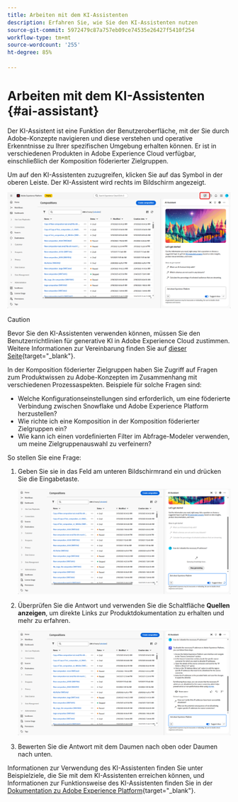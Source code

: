 ```yaml
---
title: Arbeiten mit dem KI-Assistenten
description: Erfahren Sie, wie Sie den KI-Assistenten nutzen
source-git-commit: 5972479c87a757eb09ce74535e26427f5410f254
workflow-type: tm+mt
source-wordcount: '255'
ht-degree: 85%

---
```


# Arbeiten mit dem KI-Assistenten {#ai-assistant}

Der KI-Assistent ist eine Funktion der Benutzeroberfläche, mit der Sie durch Adobe-Konzepte navigieren und diese verstehen und operative Erkenntnisse zu Ihrer spezifischen Umgebung erhalten können. Er ist in verschiedenen Produkten in Adobe Experience Cloud verfügbar, einschließlich der Komposition föderierter Zielgruppen.

Um auf den KI-Assistenten zuzugreifen, klicken Sie auf das Symbol in der oberen Leiste. Der KI-Assistent wird rechts im Bildschirm angezeigt.

![](assets/do-not-localize/ai-assistant-open.png)


>[!CAUTION]
>
>Bevor Sie den KI-Assistenten verwenden können, müssen Sie den Benutzerrichtlinien für generative KI in Adobe Experience Cloud zustimmen. Weitere Informationen zur Vereinbarung finden Sie auf [dieser Seite](https://experienceleague.adobe.com/de/docs/experience-platform/ai-assistant/home){target="_blank"}.

In der Komposition föderierter Zielgruppen haben Sie Zugriff auf Fragen zum Produktwissen zu Adobe-Konzepten im Zusammenhang mit verschiedenen Prozessaspekten. Beispiele für solche Fragen sind:

* Welche Konfigurationseinstellungen sind erforderlich, um eine föderierte Verbindung zwischen Snowflake und Adobe Experience Platform herzustellen?
* Wie richte ich eine Komposition in der Komposition föderierter Zielgruppen ein?
* Wie kann ich einen vordefinierten Filter im Abfrage-Modeler verwenden, um meine Zielgruppenauswahl zu verfeinern?

So stellen Sie eine Frage:

1. Geben Sie sie in das Feld am unteren Bildschirmrand ein und drücken Sie die Eingabetaste.

   ![](assets/do-not-localize/ai-assistant-ask.png)

1. Überprüfen Sie die Antwort und verwenden Sie die Schaltfläche **Quellen anzeigen**, um direkte Links zur Produktdokumentation zu erhalten und mehr zu erfahren.

   ![](assets/do-not-localize/ai-assistant-answer.png)

1. Bewerten Sie die Antwort mit dem Daumen nach oben oder Daumen nach unten.

Informationen zur Verwendung des KI-Assistenten finden Sie unter Beispielziele, die Sie mit dem KI-Assistenten erreichen können, und Informationen zur Funktionsweise des KI-Assistenten finden Sie in der [Dokumentation zu Adobe Experience Platform](https://experienceleague.adobe.com/de/docs/experience-platform/ai-assistant/home){target="_blank"}.
